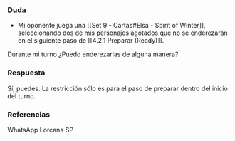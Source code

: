 ### Duda
- Mi oponente juega una [[Set 9 - Cartas#Elsa - Spirit of Winter]], seleccionando dos de mis personajes agotados que no se enderezarán en el siguiente paso de [[4.2.1 Preparar (Ready)]].

Durante mi turno ¿Puedo enderezarlas de alguna manera?

### Respuesta
Sí, puedes. La restricción sólo es para el paso de preparar dentro del inicio del turno.

### Referencias
WhatsApp Lorcana SP